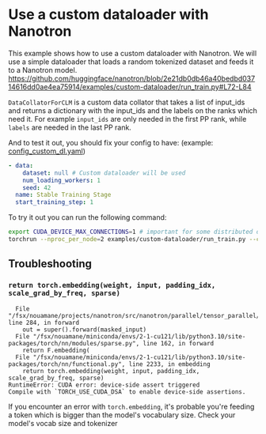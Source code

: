 # Use a custom dataloader with Nanotron

This example shows how to use a custom dataloader with Nanotron. We will use a simple dataloader that loads a random tokenized dataset and feeds it to a Nanotron model.
https://github.com/huggingface/nanotron/blob/2e21db0db46a40bedbd03714616dd0ae4ea75914/examples/custom-dataloader/run_train.py#L72-L84

`DataCollatorForCLM` is a custom data collator that takes a list of input_ids and returns a dictionary with the input_ids and the labels on the ranks which need it. For example `input_ids` are only needed in the first PP rank, while `labels` are needed in the last PP rank.

And to test it out, you should fix your config to have: (example: [config_custom_dl.yaml](config_custom_dl.yaml))
```yaml
- data:
    dataset: null # Custom dataloader will be used
    num_loading_workers: 1
    seed: 42
  name: Stable Training Stage
  start_training_step: 1
```

To try it out you can run the following command:

```bash
export CUDA_DEVICE_MAX_CONNECTIONS=1 # important for some distributed operations
torchrun --nproc_per_node=2 examples/custom-dataloader/run_train.py --config-file examples/custom-dataloader/config_custom_dl.yaml
```

## Troubleshooting

### `return torch.embedding(weight, input, padding_idx, scale_grad_by_freq, sparse)`
```
  File "/fsx/nouamane/projects/nanotron/src/nanotron/parallel/tensor_parallel/nn.py", line 284, in forward
    out = super().forward(masked_input)
  File "/fsx/nouamane/miniconda/envs/2-1-cu121/lib/python3.10/site-packages/torch/nn/modules/sparse.py", line 162, in forward
    return F.embedding(
  File "/fsx/nouamane/miniconda/envs/2-1-cu121/lib/python3.10/site-packages/torch/nn/functional.py", line 2233, in embedding
    return torch.embedding(weight, input, padding_idx, scale_grad_by_freq, sparse)
RuntimeError: CUDA error: device-side assert triggered
Compile with `TORCH_USE_CUDA_DSA` to enable device-side assertions.
```

If you encounter an error with `torch.embedding`, it's probable you're feeding a token which is bigger than the model's vocabulary size. Check your model's vocab size and tokenizer
